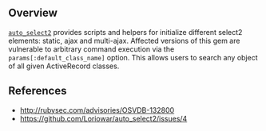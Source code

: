 ## Overview
[`auto_select2`](https://rubygems.org/gems/auto_select2) provides scripts and helpers for initialize different select2 elements: static, ajax and multi-ajax.
Affected versions of this gem are vulnerable to arbitrary command execution via the `params[:default_class_name]` option. This allows users to search any object
of all given ActiveRecord classes.

## References
- http://rubysec.com/advisories/OSVDB-132800
- https://github.com/Loriowar/auto_select2/issues/4
